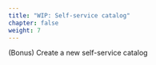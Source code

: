 ```yaml
---
title: "WIP: Self-service catalog"
chapter: false
weight: 7
--- 
```


(Bonus) Create a new self-service catalog
